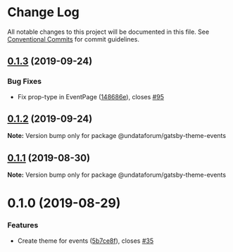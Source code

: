 # Change Log

All notable changes to this project will be documented in this file.
See [Conventional Commits](https://conventionalcommits.org) for commit guidelines.

## [0.1.3](https://github.com/UNDataForum/gatsby-themes/tree/master/themes/gatsby-theme-events/compare/@undataforum/gatsby-theme-events@0.1.2...@undataforum/gatsby-theme-events@0.1.3) (2019-09-24)


### Bug Fixes

* Fix prop-type in EventPage ([148686e](https://github.com/UNDataForum/gatsby-themes/tree/master/themes/gatsby-theme-events/commit/148686e)), closes [#95](https://github.com/UNDataForum/gatsby-themes/tree/master/themes/gatsby-theme-events/issues/95)





## [0.1.2](https://github.com/UNDataForum/gatsby-themes/tree/master/themes/gatsby-theme-events/compare/@undataforum/gatsby-theme-events@0.1.1...@undataforum/gatsby-theme-events@0.1.2) (2019-09-24)

**Note:** Version bump only for package @undataforum/gatsby-theme-events





## [0.1.1](https://github.com/UNDataForum/gatsby-themes/tree/master/themes/gatsby-theme-events/compare/@undataforum/gatsby-theme-events@0.1.0...@undataforum/gatsby-theme-events@0.1.1) (2019-08-30)

**Note:** Version bump only for package @undataforum/gatsby-theme-events





# 0.1.0 (2019-08-29)


### Features

* Create theme for events ([5b7ce8f](https://github.com/UNDataForum/gatsby-themes/tree/master/themes/gatsby-theme-events/commit/5b7ce8f)), closes [#35](https://github.com/UNDataForum/gatsby-themes/tree/master/themes/gatsby-theme-events/issues/35)
